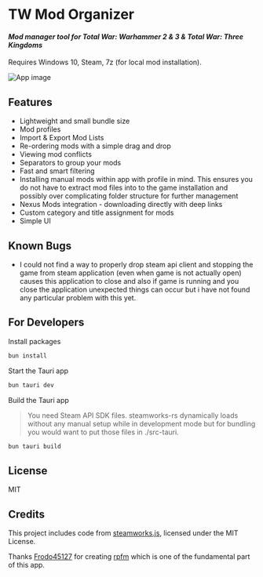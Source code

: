 # TW Mod Organizer

#### _Mod manager tool for Total War: Warhammer 2 & 3 & Total War: Three Kingdoms_

Requires Windows 10, Steam, 7z (for local mod installation).

![App image](https://i.imgur.com/uPFAAvz.png)

## Features

-	Lightweight and small bundle size
-   Mod profiles
-	Import & Export Mod Lists
-   Re-ordering mods with a simple drag and drop
-   Viewing mod conflicts
-	Separators to group your mods
-	Fast and smart filtering
-   Installing manual mods within app with profile in mind. This ensures you do not have to extract mod files into to the game installation and possibly over complicating folder structure for further management
-   Nexus Mods integration - downloading directly with deep links
-	Custom category and title assignment for mods
-   Simple UI

## Known Bugs

- I could not find a way to properly drop steam api client and stopping the game from steam application (even when game is not actually open) causes this application to close and also if game is running and you close the application unexpected things can occur but i have not found any particular problem with this yet.

## For Developers

Install packages

```sh
bun install
```

Start the Tauri app

```sh
bun tauri dev
```

Build the Tauri app

> You need Steam API SDK files. steamworks-rs dynamically loads without any manual setup while in development mode but for bundling you would want to put those files in ./src-tauri.

```sh
bun tauri build
```

## License

MIT

## Credits

This project includes code from [steamworks.js](https://github.com/ceifa/steamworks.js), licensed under the MIT License.

Thanks [Frodo45127](https://github.com/Frodo45127) for creating [rpfm](https://github.com/Frodo45127/rpfm) which is one of the fundamental part of this app.
